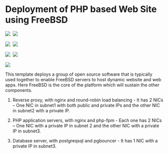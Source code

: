 # Deployment of PHP based Web Site using FreeBSD

<IMG SRC="https://azbotstorage.blob.core.windows.net/badges/php-pgsql-freebsd-setup/PublicLastTestDate.svg" />&nbsp;
<IMG SRC="https://azbotstorage.blob.core.windows.net/badges/php-pgsql-freebsd-setup/PublicDeployment.svg" />&nbsp;

<IMG SRC="https://azbotstorage.blob.core.windows.net/badges/php-pgsql-freebsd-setup/FairfaxLastTestDate.svg" />&nbsp;
<IMG SRC="https://azbotstorage.blob.core.windows.net/badges/php-pgsql-freebsd-setup/FairfaxDeployment.svg" />&nbsp;

<IMG SRC="https://azbotstorage.blob.core.windows.net/badges/php-pgsql-freebsd-setup/BestPracticeResult.svg" />&nbsp;
<IMG SRC="https://azbotstorage.blob.core.windows.net/badges/php-pgsql-freebsd-setup/CredScanResult.svg" />&nbsp;

<a href="https://portal.azure.com/#create/Microsoft.Template/uri/https%3A%2F%2Fraw.githubusercontent.com%2FAzure%2Fazure-quickstart-templates%2Fmaster%2Fphp_pgsql-freebsd-setup%2Fazuredeploy.json" target="_blank">
    <img src="http://azuredeploy.net/deploybutton.png"/>
</a>
<a href="http://armviz.io/#/?load=https%3A%2F%2Fraw.githubusercontent.com%2FAzure%2Fazure-quickstart-templates%2Fmaster%2Fphp_pgsql-freebsd-setup%2Fazuredeploy.json" target="_blank"></a>

This template deploys a group of open source software that is typically used together to enable FreeBSD servers to host dynamic website and web apps. Here FreeBSD is the core of the platform which will sustain the other components. 

1.	Reverse proxy, with nginx and round-robin load balancing - It has 2 NICs – One NIC in subnet1 with both public and private IPs and the other NIC in subnet2 with a private IP. 

2.	PHP application servers, with nginx and php-fpm - Each one has 2 NICs – One NIC with a private IP in subnet 2 and the other NIC with a private IP in subnet3. 

3.	Database server, with postgreqsql and pgbouncer - It has 1 NIC with a private IP in subnet3.

